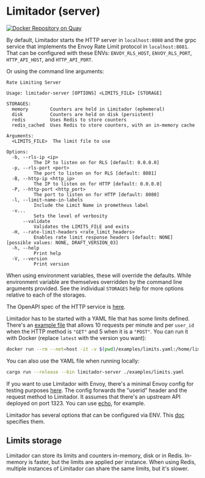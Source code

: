 # Limitador (server)

[![Docker Repository on Quay](https://quay.io/repository/kuadrant/limitador/status
"Docker Repository on Quay")](https://quay.io/repository/kuadrant/limitador)

By default, Limitador starts the HTTP server in `localhost:8080` and the grpc
service that implements the Envoy Rate Limit protocol in `localhost:8081`. That
can be configured with these ENVs: `ENVOY_RLS_HOST`, `ENVOY_RLS_PORT`,
`HTTP_API_HOST`, and `HTTP_API_PORT`.

Or using the command line arguments:

```
Rate Limiting Server

Usage: limitador-server [OPTIONS] <LIMITS_FILE> [STORAGE]

STORAGES:
  memory        Counters are held in Limitador (ephemeral)
  disk          Counters are held on disk (persistent)
  redis         Uses Redis to store counters
  redis_cached  Uses Redis to store counters, with an in-memory cache

Arguments:
  <LIMITS_FILE>  The limit file to use

Options:
  -b, --rls-ip <ip>
          The IP to listen on for RLS [default: 0.0.0.0]
  -p, --rls-port <port>
          The port to listen on for RLS [default: 8081]
  -B, --http-ip <http_ip>
          The IP to listen on for HTTP [default: 0.0.0.0]
  -P, --http-port <http_port>
          The port to listen on for HTTP [default: 8080]
  -l, --limit-name-in-labels
          Include the Limit Name in prometheus label
  -v...
          Sets the level of verbosity
      --validate
          Validates the LIMITS_FILE and exits
  -H, --rate-limit-headers <rate_limit_headers>
          Enables rate limit response headers [default: NONE] [possible values: NONE, DRAFT_VERSION_03]
  -h, --help
          Print help
  -V, --version
          Print version
```

When using environment variables, these will override the defaults. While environment variable are themselves
overridden by the command line arguments provided. See the individual `STORAGES` help for more options relative to
each of the storages.

The OpenAPI spec of the HTTP service is
[here](docs/http_server_spec.json).

Limitador has to be started with a YAML file that has some limits defined. There's an [example
file](examples/limits.yaml) that allows 10 requests per minute
and per `user_id` when the HTTP method is `"GET"` and 5 when it is a `"POST"`. You can
run it with Docker (replace `latest` with the version you want):
```bash
docker run --rm --net=host -it -v $(pwd)/examples/limits.yaml:/home/limitador/my_limits.yaml:ro quay.io/kuadrant/limitador:latest limitador-server /home/limitador/my_limits.yaml
```

You can also use the YAML file when running locally:
```bash
cargo run --release --bin limitador-server ./examples/limits.yaml
```

If you want to use Limitador with Envoy, there's a minimal Envoy config for
testing purposes [here](examples/envoy.yaml). The config
forwards the "userid" header and the request method to Limitador. It assumes
that there's an upstream API deployed on port 1323. You can use
[echo](https://github.com/labstack/echo), for example.

Limitador has several options that can be configured via ENV. This
[doc](../doc/server/configuration.md) specifies them.

## Limits storage

Limitador can store its limits and counters in-memory, disk or in Redis. In-memory is
faster, but the limits are applied per instance. When using Redis, multiple
instances of Limitador can share the same limits, but it's slower.
